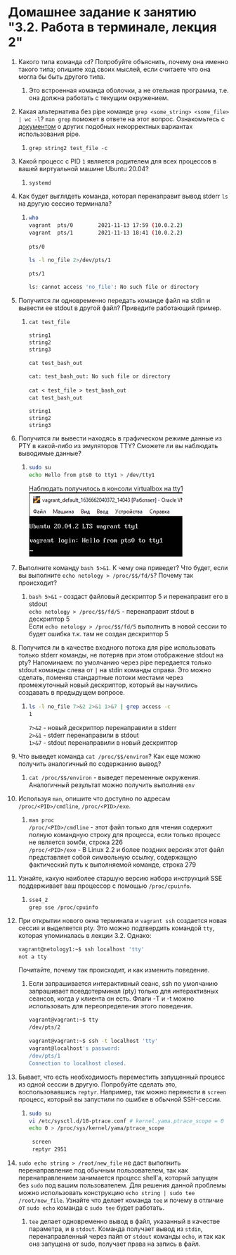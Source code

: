# Домашнее задание к занятию "3.2. Работа в терминале, лекция 2"

1. Какого типа команда `cd`? Попробуйте объяснить, почему она именно такого типа; опишите ход своих мыслей, если считаете что она могла бы быть другого типа.
   1. Это встроенная команда оболочки, а не отельная программа, т.е. она должна работать с текущим окружением.
2. Какая альтернатива без pipe команде `grep <some_string> <some_file> | wc -l`? `man grep` поможет в ответе на этот вопрос. Ознакомьтесь с [документом](http://www.smallo.ruhr.de/award.html) о других подобных некорректных вариантах использования pipe.
   1. `grep string2 test_file -c`
3. Какой процесс с PID `1` является родителем для всех процессов в вашей виртуальной машине Ubuntu 20.04?
   1. `systemd`
4. Как будет выглядеть команда, которая перенаправит вывод stderr `ls` на другую сессию терминала?
   1. ```bash
      who
      vagrant  pts/0        2021-11-13 17:59 (10.0.2.2)
      vagrant  pts/1        2021-11-13 18:41 (10.0.2.2)
      ```
      `pts/0`
      ```bash
      ls -l no_file 2>/dev/pts/1
      ```
      `pts/1`
      ```bash
      ls: cannot access 'no_file': No such file or directory
      ```
5. Получится ли одновременно передать команде файл на stdin и вывести ее stdout в другой файл? Приведите работающий пример.
   1. `cat test_file`
      ```
      string1
      string2
      string3
      ```
      `cat test_bash_out`
      ```bash
      cat: test_bash_out: No such file or directory
      ```
      `cat < test_file > test_bash_out`  
      `cat test_bash_out`
      ```
      string1
      string2
      string3
      ```
6. Получится ли вывести находясь в графическом режиме данные из PTY в какой-либо из эмуляторов TTY? Сможете ли вы наблюдать выводимые данные?
   1. ```bash
      sudo su
      echo Hello from pts0 to tty1 > /dev/tty1
      ```
      Наблюдать получилось в консоли virtualbox на tty1
      ![img.png](img/img.png)
7. Выполните команду `bash 5>&1`. К чему она приведет? Что будет, если вы выполните `echo netology > /proc/$$/fd/5`? Почему так происходит?
   1. `bash 5>&1` - создаст файловый дескриптор 5 и перенаправит его в stdout  
      `echo netology > /proc/$$/fd/5` - перенаправит stdout в дескриптор 5  
      Если `echo netology > /proc/$$/fd/5` выполнить в новой сессии то будет ошибка т.к. там не создан дескриптор 5
8. Получится ли в качестве входного потока для pipe использовать только stderr команды, не потеряв при этом отображение stdout на pty? Напоминаем: по умолчанию через pipe передается только stdout команды слева от `|` на stdin команды справа.
Это можно сделать, поменяв стандартные потоки местами через промежуточный новый дескриптор, который вы научились создавать в предыдущем вопросе.
   1. ```bash
      ls -l no_file 7>&2 2>&1 1>&7 | grep access -c 
      1
      ```
      `7>&2` - новый дескриптор перенаправили в stderr  
      `2>&1` - stderr перенаправили в stdout  
      `1>&7` - stdout перенаправили в новый дескриптор
9. Что выведет команда `cat /proc/$$/environ`? Как еще можно получить аналогичный по содержанию вывод?
   1. `cat /proc/$$/environ` - выведет переменные окружения. Аналогичный результат можно получить выполнив `env`
10. Используя `man`, опишите что доступно по адресам `/proc/<PID>/cmdline`, `/proc/<PID>/exe`.
    1. `man proc`  
    `/proc/<PID>/cmdline` - этот файл только для чтения содержит полную командную строку для процесса, если только процесс не является зомби, строка 226  
    `/proc/<PID>/exe` - В Linux 2.2 и более поздних версиях этот файл представляет собой символьную ссылку, содержащую фактический путь к выполняемой команде, строка 279
11. Узнайте, какую наиболее старшую версию набора инструкций SSE поддерживает ваш процессор с помощью `/proc/cpuinfo`.
    1. `sse4_2`  
       `grep sse /proc/cpuinfo`
12. При открытии нового окна терминала и `vagrant ssh` создается новая сессия и выделяется pty. Это можно подтвердить командой `tty`, которая упоминалась в лекции 3.2. Однако:

     ```bash
     vagrant@netology1:~$ ssh localhost 'tty'
     not a tty
     ```

     Почитайте, почему так происходит, и как изменить поведение.
    1. Если запрашивается интерактивный сеанс, ssh по умолчанию запрашивает псевдотерминал (pty) только для интерактивных сеансов, когда у клиента он есть. Флаги -T и -t можно использовать для переопределения этого поведения.
       ```bash
       vagrant@vagrant:~$ tty
       /dev/pts/2
       ```
       ```bash
       vagrant@vagrant:~$ ssh -t localhost 'tty'
       vagrant@localhost's password:
       /dev/pts/1
       Connection to localhost closed.
       ```
13. Бывает, что есть необходимость переместить запущенный процесс из одной сессии в другую. Попробуйте сделать это, воспользовавшись `reptyr`. Например, так можно перенести в `screen` процесс, который вы запустили по ошибке в обычной SSH-сессии.
    1. ```bash
       sudo su
       vi /etc/sysctl.d/10-ptrace.conf # kernel.yama.ptrace_scope = 0
       echo 0 > /proc/sys/kernel/yama/ptrace_scope
       ```
       ```bash
        screen
        reptyr 2951
       ```
14. `sudo echo string > /root/new_file` не даст выполнить перенаправление под обычным пользователем, так как перенаправлением занимается процесс shell'а, который запущен без `sudo` под вашим пользователем. Для решения данной проблемы можно использовать конструкцию `echo string | sudo tee /root/new_file`. Узнайте что делает команда `tee` и почему в отличие от `sudo echo` команда с `sudo tee` будет работать.
    1. `tee` делает одновременно вывод в файл, указанный в качестве параметра, и в `stdout`.
Команда получает вывод из `stdin`, перенаправленный через пайп от `stdout` команды `echo`,
и так как она запущена от sudo, получает права на запись в файл.